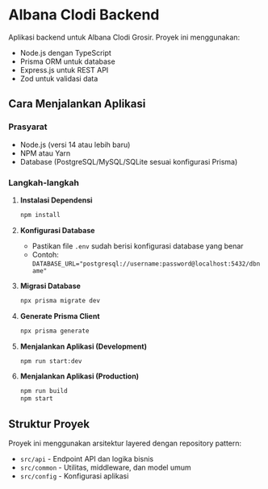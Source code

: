 # Albana Clodi Backend

Aplikasi backend untuk Albana Clodi Grosir. Proyek ini menggunakan:

- Node.js dengan TypeScript
- Prisma ORM untuk database
- Express.js untuk REST API
- Zod untuk validasi data

## Cara Menjalankan Aplikasi

### Prasyarat

- Node.js (versi 14 atau lebih baru)
- NPM atau Yarn
- Database (PostgreSQL/MySQL/SQLite sesuai konfigurasi Prisma)

### Langkah-langkah

1. **Instalasi Dependensi**

   ```bash
   npm install
   ```

2. **Konfigurasi Database**

   - Pastikan file `.env` sudah berisi konfigurasi database yang benar
   - Contoh: `DATABASE_URL="postgresql://username:password@localhost:5432/dbname"`

3. **Migrasi Database**

   ```bash
   npx prisma migrate dev
   ```

4. **Generate Prisma Client**

   ```bash
   npx prisma generate
   ```

5. **Menjalankan Aplikasi (Development)**

   ```bash
   npm run start:dev
   ```

6. **Menjalankan Aplikasi (Production)**
   ```bash
   npm run build
   npm start
   ```

## Struktur Proyek

Proyek ini menggunakan arsitektur layered dengan repository pattern:

- `src/api` - Endpoint API dan logika bisnis
- `src/common` - Utilitas, middleware, dan model umum
- `src/config` - Konfigurasi aplikasi

